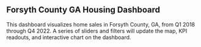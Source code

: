 ## Forsyth County GA Housing Dashboard

This dashboard visualizes home sales in Forsyth County, GA, from Q1 2018 through Q4 2022. A series of sliders and filters will update the map, KPI readouts, and interactive chart on the dashboard. 


